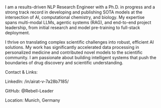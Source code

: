 I am a results-driven NLP Research Engineer with a Ph.D. in progress and a strong track record in developing and publishing SOTA models at the intersection of AI, computational chemistry, and biology. My expertise spans multi-modal LLMs, agentic systems (RAG), and end-to-end project leadership, from initial research and model pre-training to full-stack deployment.

I thrive on translating complex scientific challenges into robust, efficient AI solutions. My work has significantly accelerated data processing in personalized medicine and contributed novel models to the scientific community. I am passionate about building intelligent systems that push the boundaries of drug discovery and scientific understanding.

Contact & Links:

LinkedIn: /in/airat-v-7a28b7185/

GitHub: @Rebell-Leader

Location: Munich, Germany

<!---
Rebell-Leader/Rebell-Leader is a ✨ special ✨ repository because its `README.md` (this file) appears on your GitHub profile.
You can click the Preview link to take a look at your changes.
--->
